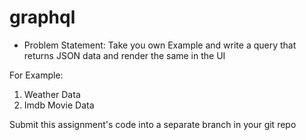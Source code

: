 # graphql

- Problem Statement: 
Take you own Example and write a query that returns JSON data and render the same in the UI

For Example:
1. Weather Data
2. Imdb Movie Data

Submit this assignment's code into a separate branch in your git repo